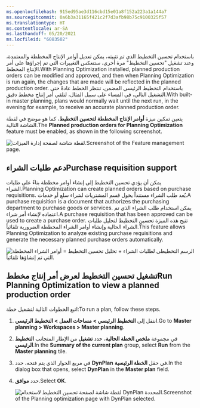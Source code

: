 ```yaml
---
ms.openlocfilehash: 915ed95ae3d116cbd15e01a8f152a223a1a144a7
ms.sourcegitcommit: 0a6b3a31165f421c2f7d3afb98b75c9100325f57
ms.translationtype: HT
ms.contentlocale: ar-SA
ms.lasthandoff: 05/20/2021
ms.locfileid: "6083502"
---
```

<span data-ttu-id="1c9d4-101">باستخدام تحسين التخطيط الذي تم تثبيته، يمكن تعديل أوامر الإنتاج المخططة والمعتمدة، وعند تشغيل "تحسين التخطيط" مرة أخرى، ستنعكس التغييرات التي تم إجراؤها على أمر الإنتاج المخطط.</span><span class="sxs-lookup"><span data-stu-id="1c9d4-101">With Planning Optimization installed, planned production orders can be modified and approved, and then when Planning Optimization is run again, the changes that are made will be reflected in the planned production order.</span></span> <span data-ttu-id="1c9d4-102">باستخدام التخطيط الرئيسي المضمن، تنتظر الخطط عادةً حتى التشغيل التالي، في المساء على سبيل المثال، لتلقي أمر إنتاج مخطط دقيق.</span><span class="sxs-lookup"><span data-stu-id="1c9d4-102">With built-in master planning, plans would normally wait until the next run, in the evening for example, to receive an accurate planned production order.</span></span> 

<span data-ttu-id="1c9d4-103">يتعين تمكين ميزة **أوامر الإنتاج المخططة لتحسين التخطيط**، كما هو موضح في لقطة الشاشة التالية.</span><span class="sxs-lookup"><span data-stu-id="1c9d4-103">The **Planned production orders for Planning Optimization** feature must be enabled, as shown in the following screenshot.</span></span>

![ <span data-ttu-id="1c9d4-104">لقطة شاشة لصفحة إدارة الميزات.</span><span class="sxs-lookup"><span data-stu-id="1c9d4-104">Screenshot of the Feature management page.</span></span>](../media/planned-production-feature-ssm.png)

## <a name="purchase-requisition-support"></a><span data-ttu-id="1c9d4-105">دعم طلبات الشراء</span><span class="sxs-lookup"><span data-stu-id="1c9d4-105">Purchase requisition support</span></span> 
<span data-ttu-id="1c9d4-106">يمكن أن يؤدي تحسين التخطيط إلى إنشاء أوامر مخططة بناءً على طلبات الشراء.</span><span class="sxs-lookup"><span data-stu-id="1c9d4-106">Planning Optimization can create planned orders based on purchase requisitions.</span></span> <span data-ttu-id="1c9d4-107">يُعد طلب الشراء مستنداً يخول قسم المشتريات لشراء سلع أو خدمات.</span><span class="sxs-lookup"><span data-stu-id="1c9d4-107">A purchase requisition is a document that authorizes the purchasing department to purchase goods or services.</span></span> <span data-ttu-id="1c9d4-108">يمكن استخدام طلب الشراء الذي تم اعتماده لإنشاء أمر شراء.</span><span class="sxs-lookup"><span data-stu-id="1c9d4-108">A purchase requisition that has been approved can be used to create a purchase order.</span></span> <span data-ttu-id="1c9d4-109">تتيح هذه الميزة تحسين التخطيط لتحليل طلبات الشراء الحالية وإنشاء أوامر الشراء المخططة الضرورية تلقائياً.</span><span class="sxs-lookup"><span data-stu-id="1c9d4-109">This feature allows Planning Optimization to analyze existing purchase requisitions and generate the necessary planned purchase orders automatically.</span></span>


![الرسم التخطيطي لطلبات الشراء + تحليل تحسين التخطيط = أوامر الشراء المخططة التي تم إنشاؤها تلقائياً.](../media/purchase-requisition-c.png)


## <a name="run-planning-optimization-to-view-a-planned-production-order"></a><span data-ttu-id="1c9d4-111">تشغيل تحسين التخطيط لعرض أمر إنتاج مخطط</span><span class="sxs-lookup"><span data-stu-id="1c9d4-111">Run Planning Optimization to view a planned production order</span></span> 

<span data-ttu-id="1c9d4-112">اتبع الخطوات التالية لتشغيل خطة:</span><span class="sxs-lookup"><span data-stu-id="1c9d4-112">To run a plan, follow these steps.</span></span>

1.  <span data-ttu-id="1c9d4-113">انتقل إلى **التخطيط الرئيسي > ‏‫مساحات العمل‬ > التخطيط الرئيسي**.</span><span class="sxs-lookup"><span data-stu-id="1c9d4-113">Go to **Master planning > Workspaces > Master planning**.</span></span>
2.  <span data-ttu-id="1c9d4-114">في مجموعة **ملخص الخطة الحالية**، حدد **تشغيل** من الإطار المتجانب **التخطيط الرئيسي**.</span><span class="sxs-lookup"><span data-stu-id="1c9d4-114">In the **Summary of the current plan** group, select **Run** from the **Master planning** tile.</span></span>
3.  <span data-ttu-id="1c9d4-115">في مربع الحوار الذي يتم فتحه، حدد **DynPlan** في حقل **الخطة الرئيسية**.</span><span class="sxs-lookup"><span data-stu-id="1c9d4-115">In the dialog box that opens, select **DynPlan** in the **Master plan** field.</span></span>
4.  <span data-ttu-id="1c9d4-116">حدد **موافق**.</span><span class="sxs-lookup"><span data-stu-id="1c9d4-116">Select **OK**.</span></span>
 
    ![ <span data-ttu-id="1c9d4-117">لقطة شاشة لصفحة تحسين التخطيط لاستخدام DynPlan المحددة.</span><span class="sxs-lookup"><span data-stu-id="1c9d4-117">Screenshot of the Planning optimization page with DynPlan selected.</span></span>](../media/run-planning-optimization-ss.png)

